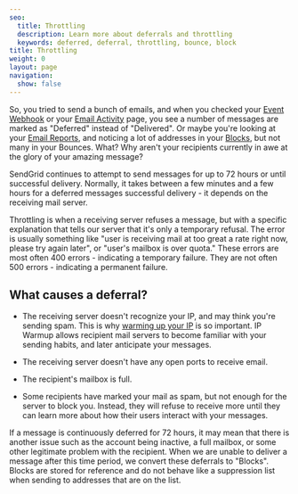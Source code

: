 ```yaml
---
seo:
  title: Throttling
  description: Learn more about deferrals and throttling
  keywords: deferred, deferral, throttling, bounce, block
title: Throttling
weight: 0
layout: page
navigation:
  show: false
---
```


So, you tried to send a bunch of emails, and when you checked your [Event Webhook]({{root_url}}/API_Reference/Webhooks/event.html) or your [Email Activity]({{root_url}}/User_Guide/Delivery_Metrics/email_activity.html) page, you see a number of messages are marked as "Deferred" instead of "Delivered". Or maybe you're looking at your [Email Reports]({{root_url}}/User_Guide/Delivery_Metrics/email_reports.html), and noticing a lot of addresses in your [Blocks]({{site.app_url}}/suppressions/blocks), but not many in your Bounces. What? Why aren't your recipients currently in awe at the glory of your amazing message?

SendGrid continues to attempt to send messages for up to 72 hours or until successful delivery. Normally, it takes between a few minutes and a few hours for a deferred messages successful delivery - it depends on the receiving mail server.

Throttling is when a receiving server refuses a message, but with a specific explanation that tells our server that it's only a temporary refusal. The error is usually something like "user is receiving mail at too great a rate right now, please try again later", or "user's mailbox is over quota." These errors are most often 400 errors - indicating a temporary failure. They are not often 500 errors - indicating a permanent failure. 

## 	What causes a deferral?
 	
-   The receiving server doesn't recognize your IP, and may think you're sending spam. This is why [warming up your IP]({{root_url}}/Classroom/Deliver/warming_up_ips.html) is so important. IP Warmup allows recipient mail servers to become familiar with your sending habits, and later anticipate your messages. 

-   The receiving server doesn't have any open ports to receive email.

-   The recipient's mailbox is full.

-   Some recipients have marked your mail as spam, but not enough for the server to block you. Instead, they will refuse to receive more until they can learn more about how their users interact with your messages.

If a message is continuously deferred for 72 hours, it may mean that there is another issue such as the account being inactive, a full mailbox, or some other legitimate problem with the recipient. When we are unable to deliver a message after this time period, we convert these deferrals to "Blocks". Blocks are stored for reference and do not behave like a suppression list when sending to addresses that are on the list.
